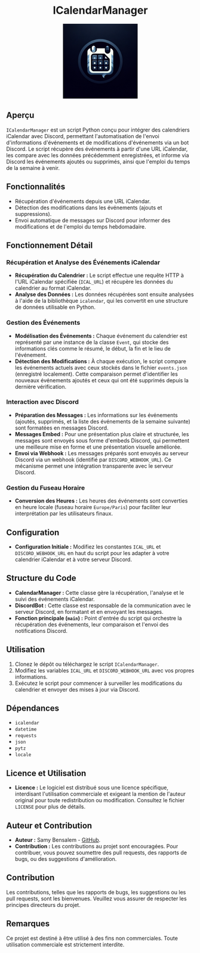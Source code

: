 <h1 align="center"> ICalendarManager </h3>

<div align="center">
    <img class="Logo" src="https://raw.githubusercontent.com/Nyx-Off/ICalendarManager/main/logo.png" width="200" />
</div>

## Aperçu
`ICalendarManager` est un script Python conçu pour intégrer des calendriers iCalendar avec Discord, permettant l'automatisation de l'envoi d'informations d'événements et de modifications d'événements via un bot Discord. Le script récupère des événements à partir d'une URL iCalendar, les compare avec les données précédemment enregistrées, et informe via Discord les événements ajoutés ou supprimés, ainsi que l'emploi du temps de la semaine à venir.

## Fonctionnalités
- Récupération d'événements depuis une URL iCalendar.
- Détection des modifications dans les événements (ajouts et suppressions).
- Envoi automatique de messages sur Discord pour informer des modifications et de l'emploi du temps hebdomadaire.

## Fonctionnement Détail

### Récupération et Analyse des Événements iCalendar
- **Récupération du Calendrier :** Le script effectue une requête HTTP à l'URL iCalendar spécifiée (`ICAL_URL`) et récupère les données du calendrier au format iCalendar.
- **Analyse des Données :** Les données récupérées sont ensuite analysées à l'aide de la bibliothèque `icalendar`, qui les convertit en une structure de données utilisable en Python.

### Gestion des Événements
- **Modélisation des Événements :** Chaque événement du calendrier est représenté par une instance de la classe `Event`, qui stocke des informations clés comme le résumé, le début, la fin et le lieu de l'événement.
- **Détection des Modifications :** À chaque exécution, le script compare les événements actuels avec ceux stockés dans le fichier `events.json` (enregistré localement). Cette comparaison permet d'identifier les nouveaux événements ajoutés et ceux qui ont été supprimés depuis la dernière vérification.

### Interaction avec Discord
- **Préparation des Messages :** Les informations sur les événements (ajoutés, supprimés, et la liste des événements de la semaine suivante) sont formatées en messages Discord.
- **Messages Embed :** Pour une présentation plus claire et structurée, les messages sont envoyés sous forme d'embeds Discord, qui permettent une meilleure mise en forme et une présentation visuelle améliorée.
- **Envoi via Webhook :** Les messages préparés sont envoyés au serveur Discord via un webhook (identifié par `DISCORD_WEBHOOK_URL`). Ce mécanisme permet une intégration transparente avec le serveur Discord.

### Gestion du Fuseau Horaire
- **Conversion des Heures :** Les heures des événements sont converties en heure locale (fuseau horaire `Europe/Paris`) pour faciliter leur interprétation par les utilisateurs finaux.

## Configuration
- **Configuration Initiale :** Modifiez les constantes `ICAL_URL` et `DISCORD_WEBHOOK_URL` en haut du script pour les adapter à votre calendrier iCalendar et à votre serveur Discord.

## Structure du Code
- **CalendarManager :** Cette classe gère la récupération, l'analyse et le suivi des événements iCalendar.
- **DiscordBot :** Cette classe est responsable de la communication avec le serveur Discord, en formatant et en envoyant les messages.
- **Fonction principale (`main`) :** Point d'entrée du script qui orchestre la récupération des événements, leur comparaison et l'envoi des notifications Discord.

## Utilisation
1. Clonez le dépôt ou téléchargez le script `ICalendarManager`.
2. Modifiez les variables `ICAL_URL` et `DISCORD_WEBHOOK_URL` avec vos propres informations.
3. Exécutez le script pour commencer à surveiller les modifications du calendrier et envoyer des mises à jour via Discord.

## Dépendances
- `icalendar`
- `datetime`
- `requests`
- `json`
- `pytz`
- `locale`

## Licence et Utilisation
- **Licence :** Le logiciel est distribué sous une licence spécifique, interdisant l'utilisation commerciale et exigeant la mention de l'auteur original pour toute redistribution ou modification. Consultez le fichier `LICENSE` pour plus de détails.

## Auteur et Contribution
- **Auteur :** Samy Bensalem - [GitHub](https://github.com/Nyx-Off/ICalendarManager/tree/main).
- **Contribution :** Les contributions au projet sont encouragées. Pour contribuer, vous pouvez soumettre des pull requests, des rapports de bugs, ou des suggestions d'amélioration.

## Contribution
Les contributions, telles que les rapports de bugs, les suggestions ou les pull requests, sont les bienvenues. Veuillez vous assurer de respecter les principes directeurs du projet.

## Remarques
Ce projet est destiné à être utilisé à des fins non commerciales. Toute utilisation commerciale est strictement interdite.
